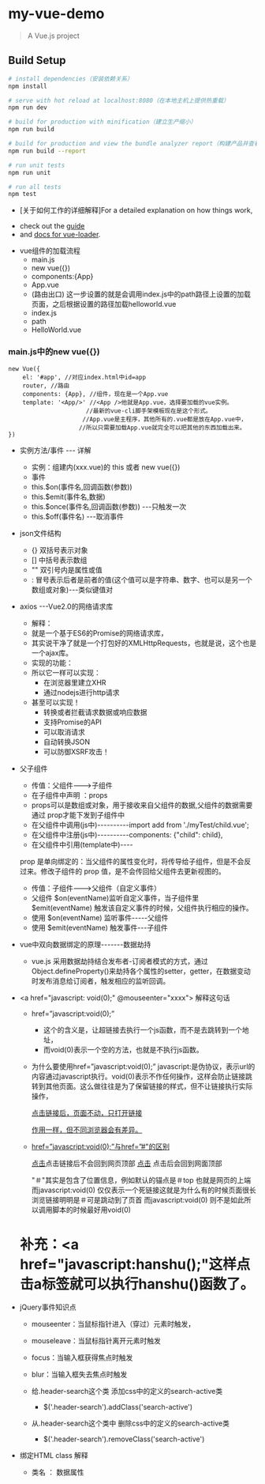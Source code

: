 # my-vue-demo

> A Vue.js project

## Build Setup

``` bash
# install dependencies（安装依赖关系）
npm install

# serve with hot reload at localhost:8080（在本地主机上提供热重载）
npm run dev

# build for production with minification（建立生产缩小）
npm run build

# build for production and view the bundle analyzer report（构建产品并查看包分析器报告）
npm run build --report

# run unit tests
npm run unit

# run all tests
npm test
```

* [关于如何工作的详细解释]For a detailed explanation on how things work, 
- check out the [guide](http://vuejs-templates.github.io/webpack/) 
- and [docs for vue-loader](http://vuejs.github.io/vue-loader).



* vue组件的加载流程
	- main.js
	- new vue({})
	- components:{App}
	- App.vue
	- <router-view/>(路由出口)   这一步设置的就是会调用index.js中的path路径上设置的加载页面，之后根据设置的路径加载helloworld.vue
	- index.js
	- path
	- HelloWorld.vue


### main.js中的new vue({})
	new Vue({
	 	el: '#app', //对应index.html中id=app
	 	router, //路由
	 	components: {App}, //组件，现在是一个App.vue
	 	template: '<App/>' //<App />他就是App.vue，选择要加载的vue实例。
	 					  //最新的vue-cli脚手架模板现在是这个形式。
	 					 //App.vue是主程序，其他所有的.vue都是放在App.vue中，
	 					//所以只需要加载App.vue就完全可以把其他的东西加载出来。
	})


* 实例方法/事件  --- 详解
	- 实例：组建内(xxx.vue)的  this  或者    new vue({})
	- 事件
	 + this.$on(事件名,回调函数(参数))
	 + this.$emit(事件名,数据)
	 + this.$once(事件名,回调函数(参数))   ---只触发一次
	 + this.$off(事件名)   ---取消事件
	 
	 
	 
* json文件结构
	- {} 双括号表示对象
	- [] 中括号表示数组
	- "" 双引号内是属性或值
	- :  冒号表示后者是前者的值(这个值可以是字符串、数字、也可以是另一个数组或对象)---类似键值对


* axios   ---Vue2.0的网络请求库
	- 解释：
	 + 就是一个基于ES6的Promise的网络请求库，
	 + 其实说干净了就是一个打包好的XMLHttpRequests，也就是说，这个也是一个ajax库。
	- 实现的功能：
	 + 所以它一样可以实现：
	 	+ 在浏览器里建立XHR
	 	+ 通过nodejs进行http请求
	 + 甚至可以实现！
	 	+ 转换或者拦截请求数据或响应数据
	 	+ 支持Promise的API
	 	+ 可以取消请求
	 	+ 自动转换JSON
	 	+ 可以防御XSRF攻击！
	 	

* 父子组件 
	- 传值：父组件--->子组件
	 + 在子组件中声明 ：props
	 + props可以是数组或对象，用于接收来自父组件的数据,父组件的数据需要通过 prop才能下发到子组件中
	 + 在父组件中调用(js中)----------import add from './myTest/child.vue';
	 + 在父组件中注册(js中)----------components: {"child": child},
	 + 在父组件中引用(template中)----<child v-bind:props> </child>
	
	prop 是单向绑定的：当父组件的属性变化时，将传导给子组件，但是不会反过来。修改子组件的 prop 值，是不会传回给父组件去更新视图的。 
	- 传值：子组件--->父组件（自定义事件）
	 + 父组件 $on(eventName)监听自定义事件，当子组件里 $emit(eventName) 触发该自定义事件的时候，父组件执行相应的操作。
	 + 使用 $on(eventName) 监听事件-----父组件
	 + 使用 $emit(eventName) 触发事件---子组件
	 
	 
* vue中双向数据绑定的原理-------数据劫持
	+ vue.js 采用数据劫持结合发布者-订阅者模式的方式，通过Object.defineProperty()来劫持各个属性的setter，getter，在数据变动时发布消息给订阅者，触发相应的监听回调。


* <a href="javascript: void(0);" @mouseenter="xxxx"></a>   解释这句话

	- href=”javascript:void(0);”
		+ 这个的含义是，让超链接去执行一个js函数，而不是去跳转到一个地址，
		+ 而void(0)表示一个空的方法，也就是不执行js函数。
				
	- 为什么要使用href=”javascript:void(0);”
		javascript:是伪协议，表示url的内容通过javascript执行。void(0)表示不作任何操作，这样会防止链接跳转到其他页面。这么做往往是为了保留链接的样式，但不让链接执行实际操作，
		
		<a href="javascript：void(0)" onClick="window.open()"> 点击链接后，页面不动，只打开链接
		
		<a href="#" onclick="javascript:return false;"> 作用一样，但不同浏览器会有差异。
	
	- href=”javascript:void(0);”与href=”#"的区别
		
		<a href="javascript:void(0)">点击</a>点击链接后不会回到网页顶部 <a href="#">点击</a> 点击后会回到网面顶部
		
		"＃"其实是包含了位置信息，例如默认的锚点是＃top 也就是网页的上端
		而javascript:void(0) 仅仅表示一个死链接这就是为什么有的时候页面很长浏览链接明明是＃可是跳动到了页首
		而javascript:void(0) 则不是如此所以调用脚本的时候最好用void(0)
		
	 # 补充：<a href="javascript:hanshu();"这样点击a标签就可以执行hanshu()函数了。
	 
* jQuery事件知识点
	- mouseenter：当鼠标指针进入（穿过）元素时触发，
	- mouseleave：当鼠标指针离开元素时触发
	
	- focus：当输入框获得焦点时触发
	- blur：当输入框失去焦点时触发
	
	- 给.header-search这个类    添加css中的定义的search-active类
		+ $('.header-search').addClass('search-active')
	- 从.header-search这个类中 删除css中的定义的search-active类
		+ $('.header-search').removeClass('search-active')
	 

* 绑定HTML class 解释
	- <div v-bind:class="{ active: isActive }"></div>
						             类名     ：    数据属性